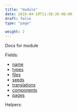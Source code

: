 ```yaml
---
title: "module"
date: 2018-04-10T11:58:26-06:00
draft: false
type: "page"

weight: 2
---
```


Docs for module

Fields:

- [name](./main/#name)
- [types](./main/#types)
- [files](./main/#files)
- [seeds](./main/#seeds)
- [translations](./main/#translations)
- [components](./main/#components)
- [pages](./main/#pages)

Helpers:

